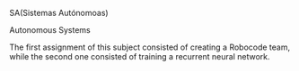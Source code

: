 SA(Sistemas Autónomoas)

Autonomous Systems

The first assignment of this subject consisted of creating a Robocode team, while the second one consisted of training a recurrent neural network.
